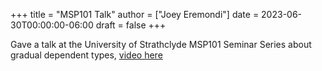 +++
title = "MSP101 Talk"
author = ["Joey Eremondi"]
date = 2023-06-30T00:00:00-06:00
draft = false
+++

Gave a talk at the University of Strathclyde MSP101 Seminar Series about gradual dependent types, [video here](https://www.youtube.com/watch?time_continue=1&v=0d8DlrgL814&source_ve_path=Mjg2NjY&feature=emb_logo)
